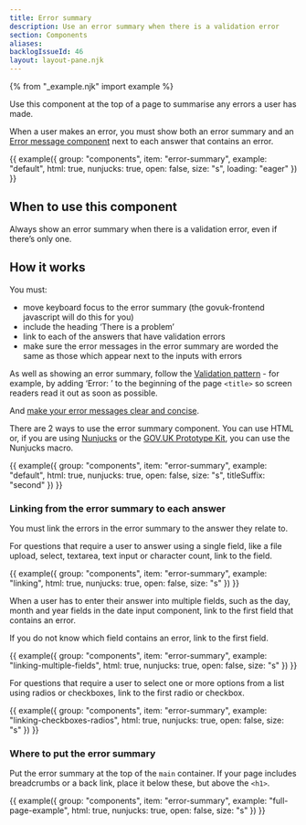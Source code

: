 ```yaml
---
title: Error summary
description: Use an error summary when there is a validation error
section: Components
aliases:
backlogIssueId: 46
layout: layout-pane.njk
---
```


{% from "_example.njk" import example %}

Use this component at the top of a page to summarise any errors a user has made.

When a user makes an error, you must show both an error summary and an [Error message component](/components/error-message/) next to each answer that contains an error.

{{ example({ group: "components", item: "error-summary", example: "default", html: true, nunjucks: true, open: false, size: "s", loading: "eager" }) }}

## When to use this component

Always show an error summary when there is a validation error, even if there’s only one.

## How it works

You must:

- move keyboard focus to the error summary (the govuk-frontend javascript will do this for you)
- include the heading ‘There is a problem’
- link to each of the answers that have validation errors
- make sure the error messages in the error summary are worded the same as those which appear next to the inputs with errors

As well as showing an error summary, follow the [Validation pattern](/patterns/validation/) - for example, by adding ‘Error: ’ to the beginning of the page `<title>` so screen readers read it out as soon as possible.

And [make your error messages clear and concise](/components/error-message/#be-clear-and-concise).

There are 2 ways to use the error summary component. You can use HTML or, if you are using [Nunjucks](https://mozilla.github.io/nunjucks/) or the [GOV.UK Prototype Kit](https://prototype-kit.service.gov.uk), you can use the Nunjucks macro.

{{ example({ group: "components", item: "error-summary", example: "default", html: true, nunjucks: true, open: false, size: "s", titleSuffix: "second" }) }}

### Linking from the error summary to each answer

You must link the errors in the error summary to the answer they relate to.

For questions that require a user to answer using a single field, like a file upload, select, textarea, text input or character count, link to the field.

{{ example({ group: "components", item: "error-summary", example: "linking", html: true, nunjucks: true, open: false, size: "s" }) }}

When a user has to enter their answer into multiple fields, such as the day, month and year fields in the date input component, link to the first field that contains an error.

If you do not know which field contains an error, link to the first field.

{{ example({ group: "components", item: "error-summary", example: "linking-multiple-fields", html: true, nunjucks: true, open: false, size: "s" }) }}

For questions that require a user to select one or more options from a list using radios or checkboxes, link to the first radio or checkbox.

{{ example({ group: "components", item: "error-summary", example: "linking-checkboxes-radios", html: true, nunjucks: true, open: false, size: "s" }) }}

### Where to put the error summary

Put the error summary at the top of the `main` container. If your page includes breadcrumbs or a back link, place it below these, but above the `<h1>`.

{{ example({ group: "components", item: "error-summary", example: "full-page-example", html: true, nunjucks: true, open: false, size: "s" }) }}
